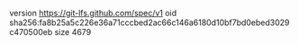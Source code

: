 version https://git-lfs.github.com/spec/v1
oid sha256:fa8b25a5c226e36a71cccbed2ac66c146a6180d10bf7bd0ebed3029c470500eb
size 4679
